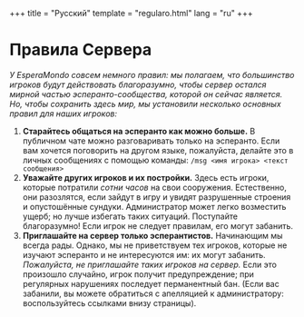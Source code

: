 +++
title = "Русский"
template = "regularo.html"
lang = "ru"
+++

# Правила Сервера

_У EsperaMondo совсем немного правил: мы полагаем, что большинство игроков будут действовать благоразумно, чтобы сервер остался мирной частью эсперанто-сообщества, которой он сейчас является.
Но, чтобы сохранить здесь мир, мы установили несколько основных правил для наших игроков:_

1.  **Старайтесь общаться на эсперанто как можно больше.**
    В публичном чате можно разговаривать только на эсперанто.
    Если вам хочется поговорить на другом языке, пожалуйста, делайте это в личных сообщениях с помощью команды: `/msg <имя игрока> <текст сообщения>`
2.  **Уважайте других игроков и их постройки.**
    Здесь есть игроки, которые потратили _сотни часов_ на свои сооружения.
    Естественно, они разозлятся, если зайдут в игру и увидят разрушенные строения и опустошённые сундуки.
    Администратор может легко возместить ущерб; но лучше избегать таких ситуаций.
    Поступайте благоразумно! Если игрок не следует правилам, его могут забанить.
3.  **Приглашайте на сервер только эсперантистов.**
    Начинающим мы всегда рады.
    Однако, мы не приветствуем тех игроков, которые не изучают эсперанто и не интересуются им: их могут забанить.
    _Пожалуйста, не приглашайте таких игроков на сервер._
    Если это произошло случайно, игрок получит предупреждение; при регулярных нарушениях последует перманентный бан.
    (Если вас забанили, вы можете обратиться с апелляцией к администратору: воспользуйтесь ссылками внизу страницы).
